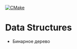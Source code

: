 [![CMake](https://github.com/uknowenough/data-structures/actions/workflows/cmake.yml/badge.svg)](https://github.com/uknowenough/data-structures/actions/workflows/cmake.yml)
# Data Structures
- Бинарное дерево
